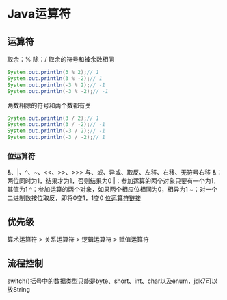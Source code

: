 # Java运算符

## 运算符

取余：%
除：/
取余的符号和被余数相同

~~~java
System.out.println(3 % 2);// 1
System.out.println(3 % -2);// 1
System.out.println(-3 % 2);// -1
System.out.println(-3 % -2);// -1
~~~

两数相除的符号和两个数都有关

~~~ java
System.out.println(3 / 2);// 1
System.out.println(3 / -2);// -1
System.out.println(-3 / 2);// -1
System.out.println(-3 / -2);// 1
~~~



### 位运算符

&、|、^、~、<<、>>、>>>
与、或、异或、取反、左移、右移、无符号右移
&：两位同时为1，结果才为1，否则结果为0
|：参加运算的两个对象只要有一个为1，其值为1
^：参加运算的两个对象，如果两个相应位相同为0，相异为1
~：对一个二进制数按位取反，即将0变1，1变0
[位运算符链接](https://www.runoob.com/w3cnote/bit-operation.html)

## 优先级

算术运算符 > 关系运算符 > 逻辑运算符 > 赋值运算符

## 流程控制

switch()括号中的数据类型只能是byte、short、int、char以及enum，jdk7可以放String